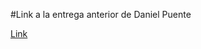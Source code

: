 #Link a la entrega anterior de Daniel Puente

[Link](https://github.com/danielpuentesaranana/23-24-eda2)

